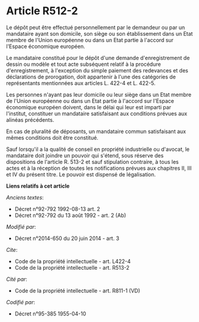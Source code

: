 # Article R512-2

Le dépôt peut être effectué personnellement par le demandeur ou par un mandataire ayant son domicile, son siège ou son
établissement dans un Etat membre de l'Union européenne ou dans un Etat partie à l'accord sur l'Espace économique européen. 

Le mandataire constitué pour le dépôt d'une demande d'enregistrement de dessin ou modèle et tout acte subséquent relatif à la
procédure d'enregistrement, à l'exception du simple paiement des redevances et des déclarations de prorogation, doit
appartenir à l'une des catégories de représentants mentionnées aux articles L. 422-4 et L. 422-5. 

Les personnes n'ayant pas leur domicile ou leur siège dans un Etat membre de l'Union européenne ou dans un Etat partie à
l'accord sur l'Espace économique européen doivent, dans le délai qui leur est imparti par l'institut, constituer un
mandataire satisfaisant aux conditions prévues aux alinéas précédents. 

En cas de pluralité de déposants, un mandataire commun satisfaisant aux mêmes conditions doit être constitué. 

Sauf lorsqu'il a la qualité de conseil en propriété industrielle ou d'avocat, le mandataire doit joindre un pouvoir qui
s'étend, sous réserve des dispositions de l'article R. 513-2 et sauf stipulation contraire, à tous les actes et à la
réception de toutes les notifications prévues aux chapitres II, III et IV du présent titre. Le pouvoir est dispensé de
légalisation.

**Liens relatifs à cet article**

_Anciens textes_:

  - Décret n°92-792 1992-08-13 art. 2
  - Décret n°92-792 du 13 août 1992 - art. 2 (Ab)

_Modifié par_:

  - Décret n°2014-650 du 20 juin 2014 - art. 3

_Cite_:

  - Code de la propriété intellectuelle - art. L422-4
  - Code de la propriété intellectuelle - art. R513-2

_Cité par_:

  - Code de la propriété intellectuelle - art. R811-1 (VD)

_Codifié par_:

  - Décret n°95-385 1955-04-10
